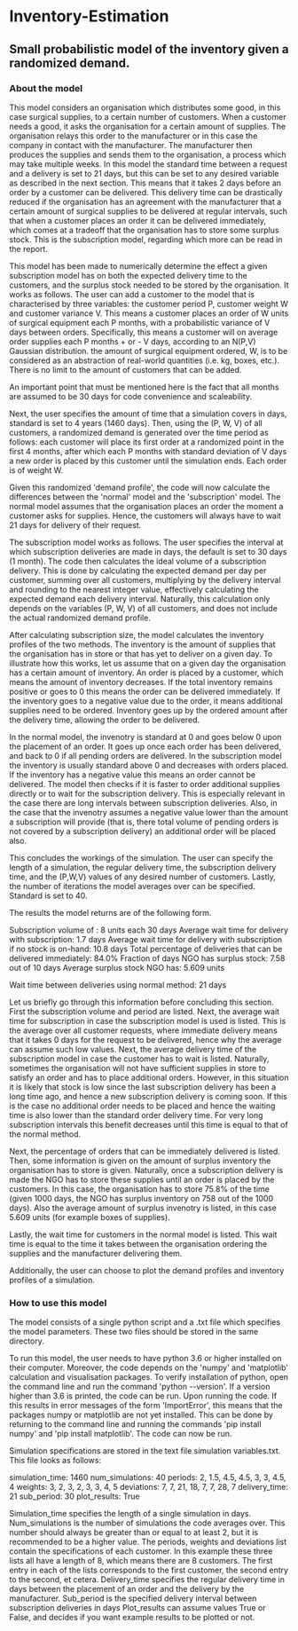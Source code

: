 # Inventory-Estimation
## Small probabilistic model of the inventory given a randomized demand.

### About the model
This model considers an organisation which distributes some good, in this case surgical supplies, to a certain number of customers. When a customer needs a good, it asks the organisation for a certain amount of supplies. The organisation relays this order to the manufacturer or in this case the company in contact with the manufacturer. The manufacturer then produces the supplies and sends them to the organisation, a process which may take multiple weeks. In this model the standard time between a request and a delivery is set to 21 days, but this can be set to any desired variable as described in the next section. This means that it takes 2 days before an order by a customer can be delivered. This delivery time can be drastically reduced if the organisation has an agreement with the manufacturer that a certain amount of surgical supplies to be delivered at regular intervals, such that when a customer places an order it can be delivered immediately, which comes at a tradeoff that the organisation has to store some surplus stock. This is the subscription model, regarding which more can be read in the report.

This model has been made to numerically determine the effect a given subscription model has on both the expected delivery time to the customers, and the surplus stock needed to be stored by the organisation. It works as follows. The user can add a customer to the model that is characterised by three variables: the customer period P, customer weight W and customer variance V. This means a customer places an order of W units of surgical equipment each P months, with a probabilistic variance of V days between orders. Specifically, this means a customer will on average order supplies each P months + or - V days, according to an N(P,V) Gaussian distribution. the amount of surgical equipment ordered, W, is to be considered as an abstraction of real-world quantities (i.e. kg, boxes, etc.). There is no limit to the amount of customers that can be added.

An important point that must be mentioned here is the fact that all months are assumed to be 30 days for code convenience and scaleability.

Next, the user specifies the amount of time that a simulation covers in days, standard is set to 4 years (1460 days). Then, using the (P, W, V) of all customers, a randomized demand is generated over the time period as follows: each customer will place its first order at a randomized point in the first 4 months, after which each P months with standard deviation of V days a new order is placed by this customer until the simulation ends. Each order is of weight W.

Given this randomized 'demand profile', the code will now calculate the differences between the 'normal' model and the 'subscription' model. The normal model assumes that the organisation places an order the moment a customer asks for supplies. Hence, the customers will always have to wait 21 days for delivery of their request.

The subscription model works as follows. The user specifies the interval at which subscription deliveries are made in days, the default is set to 30 days (1 month). The code then calculates the ideal volume of a subscription delivery. This is done by calculating the expected demand per day per customer, summing over all customers, multiplying by the delivery interval and rounding to the nearest integer value, effectively calculating the expected demand each delivery interval. Naturally, this calculation only depends on the variables (P, W, V) of all customers, and does not include the actual randomized demand profile.

After calculating subscription size, the model calculates the inventory profiles of the two methods. The inventory is the amount of supplies that the organisation has in store or that has yet to deliver on a given day. To illustrate how this works, let us assume that on a given day the organisation has a certain amount of inventory. An order is placed by a customer, which means the amount of inventory decreases. If the total inventory remains positive or goes to 0 this means the order can be delivered immediately. If the inventory goes to a negative value due to the order, it means additional supplies need to be ordered. Inventory goes up by the ordered amount after the delivery time, allowing the order to be delivered.

In the normal model, the invenotry is standard at 0 and goes below 0 upon the placement of an order. It goes up once each order has been delivered, and back to 0 if all pending orders are delivered. In the subscription model the inventory is usually standard above 0 and decreases with orders placed. If the inventory has a negative value this means an order cannot be delivered. The model then checks if it is faster to order additional supplies directly or to wait for the subscription delivery. This is especially relevant in the case there are long intervals between subscription deliveries. Also, in the case that the invenotry assumes a negative value lower than the amount a subscription will provide (that is, there total volume of pending orders is not covered by a subscription delivery) an additional order will be placed also.

This concludes the workings of the simulation. The user can specify the length of a simulation, the regular delivery time, the subscription delivery time, and the (P,W,V) values of any desired number of customers. Lastly, the number of iterations the model averages over can be specified. Standard is set to 40.

The results the model returns are of the following form.

Subscription volume of :                                                    8 units each 30 days
Average wait time for delivery with subscription:                           1.7 days
Average wait time for delivery with subscription if no stock is on-hand:    10.8 days
Total percentage of deliveries that can be delivered immediately:           84.0%
Fraction of days NGO has surplus stock:                                     7.58 out of 10 days
Average surplus stock NGO has:                                              5.609 units

Wait time between deliveries using normal method:                           21 days

Let us briefly go through this information before concluding this section. First the subscription volume and period are listed. Next, the average wait time for subscription in case the subscription model is used is listed. This is the average over all customer requests, where immediate delivery means that it takes 0 days for the request to be delivered, hence why the average can assume such low values. Next, the average delivery time of the subscription model in case the customer has to wait is listed. Naturally, sometimes the organisation will not have sufficient supplies in store to satisfy an order and has to place additional orders. However, in this situation it is likely that stock is low since the last subscription delivery has been a long time ago, and hence a new subscription delivery is coming soon. If this is the case no additional order needs to be placed and hence the waiting time is also lower than the standard order delivery time. For very long subscription intervals this benefit decreases until this time is equal to that of the normal method.

Next, the percentage of orders that can be immediately delivered is listed. Then, some information is given on the amount of surplus inventory the organisation has to store is given. Naturally, once a subscription delivery is made the NGO has to store these supplies until an order is placed by the customers. In this case, the organisation has to store 75.8% of the time (given 1000 days, the NGO has surplus inventory on 758 out of the 1000 days). Also the average amount of surplus invenotry is listed, in this case 5.609 units (for example boxes of supplies).

Lastly, the wait time for customers in the normal model is listed. This wait time is equal to the time it takes between the organisation ordering the supplies and the manufacturer delivering them.

Additionally, the user can choose to plot the demand profiles and inventory profiles of a simulation.


### How to use this model
The model consists of a single python script and a .txt file which specifies the model parameters. These two files should be stored in the same directory.

To run this model, the user needs to have python 3.6 or higher installed on their computer. Moreover, the code depends on the 'numpy' and 'matplotlib' calculation and visualisation packages. To verify installation of python, open the command line and run the command 'python --version'. If a version higher than 3.6 is printed, the code can be run. Upon running the code. If this results in error messages of the form 'ImportError', this means that the packages numpy or matplotlib are not yet installed. This can be done by returning to the command line and running the commands 'pip install numpy' and 'pip install matplotlib'. The code can now be run.

Simulation specifications are stored in the text file simulation variables.txt. This file looks as follows:

simulation_time: 1460
num_simulations: 40
periods: 2, 1.5, 4.5, 4.5, 3, 3, 4.5, 4
weights: 3, 2, 3, 2, 3, 3, 4, 5
deviations: 7, 7, 21, 18, 7, 7, 28, 7
delivery_time: 21
sub_period: 30
plot_results: True

Simulation_time specifies the length of a single simulation in days.
Num_simulations is the number of simulations the code averages over. This number should always be greater than or equal to at least 2, but it is recommended to be a higher value.
The periods, weights and deviations list contain the specifications of each customer. In this example these three lists all have a length of 8, which means there are 8 customers. The first entry in each of the lists corresponds to the first customer, the second entry to the second, et cetera.
Delivery_time specifies the regular delivery time in days between the placement of an order and the delivery by the manufacturer.
Sub_period is the specified delivery interval between subscription deliveries in days
Plot_results can assume values True or False, and decides if you want example results to be plotted or not.



